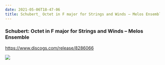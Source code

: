 ```yaml
---
date: 2021-05-06T18-47-06
title: Schubert_ Octet in F major for Strings and Winds – Melos Ensemble
---
```

### Schubert: Octet in F major for Strings and Winds – Melos Ensemble
https://www.discogs.com/release/8286066

![](dayone-moment://4F28A7A45A8B419FA6E4A3FED3475744)

